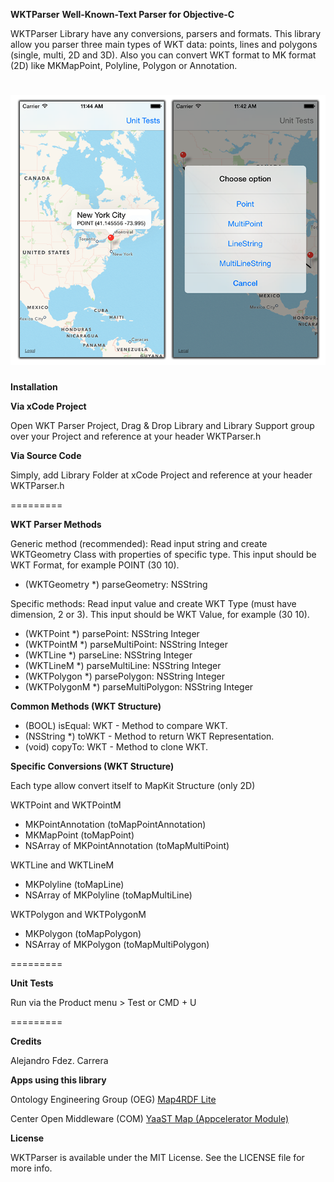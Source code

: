 **WKTParser**
**Well-Known-Text Parser for Objective-C**

WKTParser Library have any conversions, parsers and formats. This library allow you parser three main types of WKT data: points, lines and polygons (single, multi, 2D and 3D).
Also you can convert WKT format to MK format (2D) like MKMapPoint, Polyline, Polygon or Annotation.

![WKT_Screenshot](./Resources/Screenshot.png)
=========

**Installation**

**Via xCode Project**

Open WKT Parser Project, Drag & Drop Library and Library Support group over your Project and reference at your header WKTParser.h

**Via Source Code**

Simply, add Library Folder at xCode Project and reference at your header WKTParser.h

=========


**WKT Parser Methods**


Generic method (recommended): Read input string and create WKTGeometry Class with properties of specific type. This input should be WKT Format, for example POINT (30 10).

* (WKTGeometry *) parseGeometry: NSString

Specific methods: Read input value and create WKT Type (must have dimension, 2 or 3). This input should be WKT Value, for example (30 10).

* (WKTPoint *) parsePoint: NSString Integer
* (WKTPointM *) parseMultiPoint: NSString Integer
* (WKTLine *) parseLine: NSString Integer
* (WKTLineM *) parseMultiLine: NSString Integer
* (WKTPolygon *) parsePolygon: NSString Integer
* (WKTPolygonM *) parseMultiPolygon: NSString Integer

**Common Methods (WKT Structure)**
* (BOOL) isEqual: WKT - Method to compare WKT.
* (NSString *) toWKT - Method to return WKT Representation.
* (void) copyTo: WKT - Method to clone WKT.

**Specific Conversions (WKT Structure)**

Each type allow convert itself to MapKit Structure (only 2D)

WKTPoint and WKTPointM
* MKPointAnnotation (toMapPointAnnotation)
* MKMapPoint (toMapPoint)
* NSArray of MKPointAnnotation (toMapMultiPoint)

WKTLine and WKTLineM
* MKPolyline (toMapLine)
* NSArray of MKPolyline (toMapMultiLine)

WKTPolygon and WKTPolygonM
* MKPolygon (toMapPolygon)
* NSArray of MKPolygon (toMapMultiPolygon)

=========

**Unit Tests**

Run via the Product menu > Test or CMD + U

=========

**Credits**

Alejandro Fdez. Carrera

**Apps using this library**

Ontology Engineering Group (OEG) [Map4RDF Lite](https://itunes.apple.com/es/app/map4rdf-lite/id828604407?mt=8)

Center Open Middleware (COM) [YaaST Map (Appcelerator Module)](https://github.com/centeropenmiddleware/YaaST-Map)

**License**

WKTParser is available under the MIT License. See the LICENSE file for more info.
